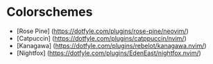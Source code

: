 # Colorschemes

* [Rose Pine] (https://dotfyle.com/plugins/rose-pine/neovim/)
* [Catpuccin] (https://dotfyle.com/plugins/catppuccin/nvim/)
* [Kanagawa] (https://dotfyle.com/plugins/rebelot/kanagawa.nvim/)
* [Nightfox] (https://dotfyle.com/plugins/EdenEast/nightfox.nvim/)


